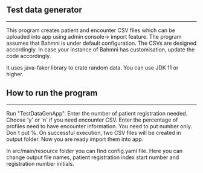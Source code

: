 Test data generator
---
---
This program creates patient and encounter CSV files which can be uploaded into app using admin console-> import feature.
The program assumes that Bahmni is under default configuration. The CSVs are designed accordingly. In case your instance of Bahmni has customisation, update the code accordingly.

It uses java-faker library to crate random data. You can use JDK 11 or higher.


 How to run the program
---
---
Run "TestDataGenApp".
Enter the number of patient registration needed.
Choose 'y' or 'n' if you need encounter CSV.
Enter the percentage of profiles need to have encounter information. You need to put number only. Don`t put %.
On successful execution, two CSV files will be created in output folder. Now you are ready import them into app.

In src/main/resource folder you can find config.yaml file.
Here you can change output file names, patient registration index start number and registration number initials.
